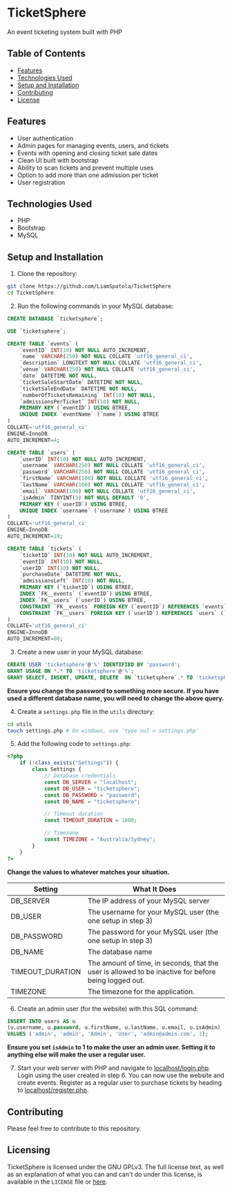 # TicketSphere
An event ticketing system built with PHP

## Table of Contents
- [Features](#features)
- [Technologies Used](#technologies-used)
- [Setup and Installation](#setup-and-installation)
- [Contributing](#contributing)
- [License](#license)

## Features
- User authentication
- Admin pages for managing events, users, and tickets
- Events with opening and closing ticket sale dates
- Clean UI built with bootstrap
- Ability to scan tickets and prevent multiple uses
- Option to add more than one admission per ticket
- User registration

## Technologies Used
- PHP
- Bootstrap
- MySQL

## Setup and Installation
1. Clone the repository:
```bash
git clone https://github.com/LiamSpatola/TicketSphere
cd TicketSphere
```

2. Run the following commands in your MySQL database:
```sql
CREATE DATABASE `ticketsphere`;
```

```sql
USE `ticketsphere`;
```

```sql
CREATE TABLE `events` (
	`eventID` INT(10) NOT NULL AUTO_INCREMENT,
	`name` VARCHAR(250) NOT NULL COLLATE 'utf16_general_ci',
	`description` LONGTEXT NOT NULL COLLATE 'utf16_general_ci',
	`venue` VARCHAR(250) NOT NULL COLLATE 'utf16_general_ci',
	`date` DATETIME NOT NULL,
	`ticketSaleStartDate` DATETIME NOT NULL,
	`ticketSaleEndDate` DATETIME NOT NULL,
	`numberOfTicketsRemaining` INT(10) NOT NULL,
	`admissionsPerTicket` INT(10) NOT NULL,
	PRIMARY KEY (`eventID`) USING BTREE,
	UNIQUE INDEX `eventName` (`name`) USING BTREE
)
COLLATE='utf16_general_ci'
ENGINE=InnoDB
AUTO_INCREMENT=4;
```

```sql
CREATE TABLE `users` (
	`userID` INT(10) NOT NULL AUTO_INCREMENT,
	`username` VARCHAR(250) NOT NULL COLLATE 'utf16_general_ci',
	`password` VARCHAR(250) NOT NULL COLLATE 'utf16_general_ci',
	`firstName` VARCHAR(100) NOT NULL COLLATE 'utf16_general_ci',
	`lastName` VARCHAR(100) NOT NULL COLLATE 'utf16_general_ci',
	`email` VARCHAR(100) NOT NULL COLLATE 'utf16_general_ci',
	`isAdmin` TINYINT(3) NOT NULL DEFAULT '0',
	PRIMARY KEY (`userID`) USING BTREE,
	UNIQUE INDEX `username` (`username`) USING BTREE
)
COLLATE='utf16_general_ci'
ENGINE=InnoDB
AUTO_INCREMENT=10;
```

```sql
CREATE TABLE `tickets` (
	`ticketID` INT(10) NOT NULL AUTO_INCREMENT,
	`eventID` INT(10) NOT NULL,
	`userID` INT(10) NOT NULL,
	`purchaseDate` DATETIME NOT NULL,
	`admissionsLeft` INT(10) NOT NULL,
	PRIMARY KEY (`ticketID`) USING BTREE,
	INDEX `FK__events` (`eventID`) USING BTREE,
	INDEX `FK__users` (`userID`) USING BTREE,
	CONSTRAINT `FK__events` FOREIGN KEY (`eventID`) REFERENCES `events` (`eventID`) ON UPDATE CASCADE ON DELETE CASCADE,
	CONSTRAINT `FK__users` FOREIGN KEY (`userID`) REFERENCES `users` (`userID`) ON UPDATE CASCADE ON DELETE CASCADE
)
COLLATE='utf16_general_ci'
ENGINE=InnoDB
AUTO_INCREMENT=80;
```

3. Create a new user in your MySQL database:
```sql
CREATE USER 'ticketsphere'@'%' IDENTIFIED BY 'password';
GRANT USAGE ON *.* TO 'ticketsphere'@'%';
GRANT SELECT, INSERT, UPDATE, DELETE  ON `ticketsphere`.* TO 'ticketsphere'@'%';
```
**Ensure you change the password to something more secure. If you have used a different database name, you will need to change the above query.**

4. Create a `settings.php` file in the `utils` directory:
```bash
cd utils
touch settings.php # On windows, use 'type nul > settings.php'
```

5. Add the following code to `settings.php`:
```php
<?php
    if (!class_exists("Settings")) {
        class Settings {
            // Database credentials
            const DB_SERVER = "localhost";
            const DB_USER = "ticketsphere";
            const DB_PASSWORD = "password";
            const DB_NAME = "ticketsphere";

            // Timeout duration
            const TIMEOUT_DURATION = 1800;

            // Timezone
            const TIMEZONE = "Australia/Sydney";
        }
    }
?>
```
**Change the values to whatever matches your situation.**

| Setting | What It Does |
| ------- | ------------ |
| DB_SERVER | The IP address of your MySQL server |
| DB_USER | The username for your MySQL user (the one setup in step 3) |
| DB_PASSWORD | The password for your MySQL user (the one setup in step 3) |
| DB_NAME | The database name |
| TIMEOUT_DURATION | The amount of time, in seconds, that the user is allowed to be inactive for before being logged out. |
| TIMEZONE | The timezone for the application. |

6. Create an admin user (for the website) with this SQL command:
```sql
INSERT INTO users AS u
(u.username, u.password, u.firstName, u.lastName, u.email, u.isAdmin)
VALUES ('admin', 'admin', 'Admin', 'User', 'admin@admin.com', 1);
```
**Ensure you set `isAdmin` to 1 to make the user an admin user. Setting it to anything else will make the user a regular user.**

7. Start your web server with PHP and navigate to [localhost/login.php](localhost/login.php). Login using the user created in step 6. You can now use the website and create events. Register as a regular user to purchase tickets by heading to [localhost/register.php](localhost/register.php).

## Contributing
Please feel free to contribute to this repository.

## Licensing
TicketSphere is licensed under the GNU GPLv3. The full license text, as well as an explanation of what you can and can't do under this license, is available in the `LICENSE` file or [here](https://choosealicense.com/licenses/gpl-3.0/).
